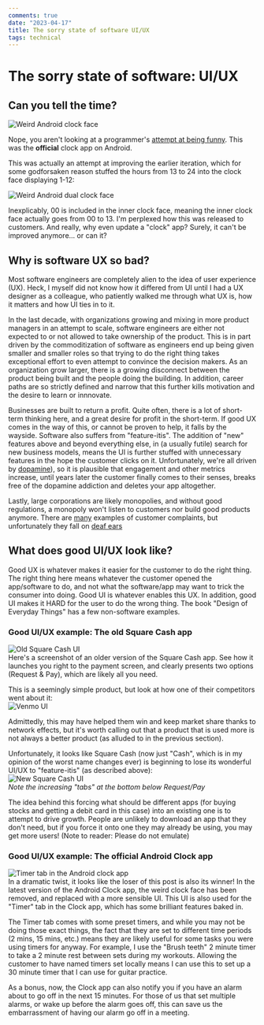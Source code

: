```yaml
---
comments: true
date: "2023-04-17"
title: The sorry state of software UI/UX
tags: technical 
---
```


# The sorry state of software: UI/UX

## Can you tell the time?
![Weird Android clock face](https://github.com/IngridMorstrad/IngridMorstrad.github.io/blob/mainline/static/assets/images/android%20alarm.png?raw=true)

Nope, you aren't looking at a programmer's [attempt at being funny](https://techcrunch.com/gallery/worst-volume-controls/). This was the **official** clock app on Android.

This was actually an attempt at improving the earlier iteration, which for some godforsaken reason stuffed the hours from 13 to 24 into the clock face displaying 1-12:

![Weird Android dual clock face](https://github.com/IngridMorstrad/IngridMorstrad.github.io/blob/mainline/static/assets/images/ClockApp.jpeg?raw=true)

Inexplicably, 00 is included in the inner clock face, meaning the inner clock face actually goes from 00 to 13. I'm perplexed how this was released to customers. And really, why even update a "clock" app? Surely, it can't be improved anymore... or can it?

## Why is software UX so bad?
Most software engineers are completely alien to the idea of user experience (UX). Heck, I myself did not know how it differed from UI until I had a UX designer as a colleague, who patiently walked me through what UX is, how it matters and how UI ties in to it.

In the last decade, with organizations growing and mixing in more product managers in an attempt to scale, software engineers are either not expected to or not allowed to take ownership of the product. This is in part driven by the commoditization of software as engineers end up being given smaller and smaller roles so that trying to do the right thing takes exceptional effort to even attempt to convince the decision makers. As an organization grow larger, there is a growing disconnect between the product being built and the people doing the building. In addition, career paths are so strictly defined and narrow that this further kills motivation and the desire to learn or innnovate. 

Businesses are built to return a profit. Quite often, there is a lot of short-term thinking here, and a great desire for profit in the short-term. If good UX comes in the way of this, or cannot be proven to help, it falls by the wayside. Software also suffers from "feature-itis". The addition of "new" features above and beyond everything else, in (a usually futile) search for new business models, means the UI is further stuffed with unnecessary features in the hope the customer clicks on it. Unfortunately, we're all driven by [dopamine](https://www.ashwinmenon.com/posts/thoughts/2016-08-22-love-drugs-and-rock-n-roll/)), so it is plausible that engagement and other metrics increase, until years later the customer finally comes to their senses, breaks free of the dopamine addiction and deletes your app altogether.

Lastly, large corporations are likely monopolies, and without good regulations, a monopoly won't listen to customers nor build good products anymore. There are [many](https://www.reddit.com/r/GooglePixel/comments/qk2xzd/am_i_the_only_one_a_little_annoyed_clicking_the/) examples of customer complaints, but unfortunately they fall on [deaf ears](https://issuetracker.google.com/issues/194080895?pli=1) 

## What does good UI/UX look like?
Good UX is whatever makes it easier for the customer to do the right thing. The right thing here means whatever the customer opened the app/software to do, and not what the software/app may want to trick the consumer into doing. Good UI is whatever enables this UX. In addition, good UI makes it HARD for the user to do the wrong thing. The book "Design of Everyday Things" has a few non-software examples.

### Good UI/UX example: The old Square Cash app
![Old Square Cash UI](https://github.com/IngridMorstrad/IngridMorstrad.github.io/blob/mainline/static/assets/images/squareCashOld.png?raw=true)  
Here's a screenshot of an older version of the Square Cash app. See how it launches you right to the payment screen, and clearly presents two options (Request & Pay), which are likely all you need.
  
This is a seemingly simple product, but look at how one of their competitors went about it:  
![Venmo UI](https://github.com/IngridMorstrad/IngridMorstrad.github.io/blob/mainline/static/assets/images/venmoUI.png?raw=true)

Admittedly, this may have helped them win and keep market share thanks to network effects, but it's worth calling out that a product that is used more is not always a better product (as alluded to in the previous section).

Unfortunately, it looks like Square Cash (now just "Cash", which is in my opinion of the worst name changes ever) is beginning to lose its wonderful UI/UX to "feature-itis" (as described above):  
![New Square Cash UI](https://github.com/IngridMorstrad/IngridMorstrad.github.io/blob/mainline/static/assets/images/newSquareCash.jpeg?raw=true)  
_Note the increasing "tabs" at the bottom below Request/Pay_

The idea behind this forcing what should be different apps (for buying stocks and getting a debit card in this case) into an existing one is to attempt to drive growth. People are unlikely to download an app that they don't need, but if you force it onto one they may already be using, you may get more users! (Note to reader: Please do not emulate)

### Good UI/UX example: The official Android Clock app
![Timer tab in the Android clock app](https://github.com/IngridMorstrad/IngridMorstrad.github.io/blob/mainline/static/assets/images/timer.jpeg?raw=true)  
In a dramatic twist, it looks like the loser of this post is also its winner! In the latest version of the Android Clock app, the weird clock face has been removed, and replaced with a more sensible UI. This UI is also used for the "Timer" tab in the Clock app, which has some brilliant features baked in.  

The Timer tab comes with some preset timers, and while you may not be doing those exact things, the fact that they are set to different time periods (2 mins, 15 mins, etc.) means they are likely useful for some tasks you were using timers for anyway. For example, I use the "Brush teeth" 2 minute timer to take a 2 minute rest between sets during my workouts. Allowing the customer to have named timers set locally means I can use this to set up a 30 minute timer that I can use for guitar practice.

As a bonus, now, the Clock app can also notify you if you have an alarm about to go off in the next 15 minutes. For those of us that set multiple alarms, or wake up before the alarm goes off, this can save us the embarrassment of having our alarm go off in a meeting.
